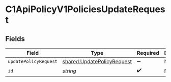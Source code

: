# C1ApiPolicyV1PoliciesUpdateRequest


## Fields

| Field                                                                           | Type                                                                            | Required                                                                        | Description                                                                     |
| ------------------------------------------------------------------------------- | ------------------------------------------------------------------------------- | ------------------------------------------------------------------------------- | ------------------------------------------------------------------------------- |
| `updatePolicyRequest`                                                           | [shared.UpdatePolicyRequest](../../../sdk/models/shared/updatepolicyrequest.md) | :heavy_minus_sign:                                                              | N/A                                                                             |
| `id`                                                                            | *string*                                                                        | :heavy_check_mark:                                                              | N/A                                                                             |